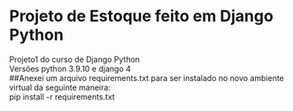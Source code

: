 # Projeto de Estoque feito em Django Python
Projeto1 do curso de Django Python   
Versões python 3.9.10 e django 4   
##Anexei um arquivo requirements.txt para ser instalado no novo ambiente virtual da seguinte maneira:    
pip install -r requirements.txt
